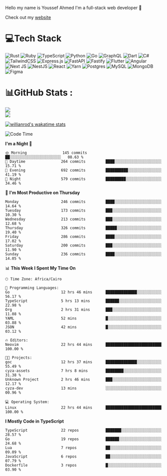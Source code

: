 Hello my name is Youssef Ahmed I'm a full-stack web developer 👋

Check out my [website](https://youssefahmed.vercel.app)
 
# 💻Tech Stack

![Rust](https://img.shields.io/badge/rust-%23000000.svg?style=for-the-badge&logo=rust&logoColor=white) ![Ruby](https://img.shields.io/badge/ruby-%23CC342D.svg?style=for-the-badge&logo=ruby&logoColor=white) ![TypeScript](https://img.shields.io/badge/typescript-%23007ACC.svg?style=for-the-badge&logo=typescript&logoColor=white) ![Python](https://img.shields.io/badge/python-3670A0?style=for-the-badge&logo=python&logoColor=ffdd54) ![Go](https://img.shields.io/badge/go-%2300ADD8.svg?style=for-the-badge&logo=go&logoColor=white) ![GraphQL](https://img.shields.io/badge/-GraphQL-E10098?style=for-the-badge&logo=graphql&logoColor=white) ![Dart](https://img.shields.io/badge/dart-%230175C2.svg?style=for-the-badge&logo=dart&logoColor=white) ![C#](https://img.shields.io/badge/c%23-%23239120.svg?style=for-the-badge&logo=c-sharp&logoColor=white) ![TailwindCSS](https://img.shields.io/badge/tailwindcss-%2338B2AC.svg?style=for-the-badge&logo=tailwind-css&logoColor=white) ![Express.js](https://img.shields.io/badge/express.js-%23404d59.svg?style=for-the-badge&logo=express&logoColor=%2361DAFB) ![FastAPI](https://img.shields.io/badge/FastAPI-005571?style=for-the-badge&logo=fastapi) ![Fastify](https://img.shields.io/badge/fastify-%23000000.svg?style=for-the-badge&logo=fastify&logoColor=white) ![Flutter](https://img.shields.io/badge/Flutter-%2302569B.svg?style=for-the-badge&logo=Flutter&logoColor=white) ![Angular](https://img.shields.io/badge/angular-%23DD0031.svg?style=for-the-badge&logo=angular&logoColor=white) ![Next JS](https://img.shields.io/badge/Next-black?style=for-the-badge&logo=next.js&logoColor=white) ![NestJS](https://img.shields.io/badge/nestjs-%23E0234E.svg?style=for-the-badge&logo=nestjs&logoColor=white) ![React](https://img.shields.io/badge/react-%2320232a.svg?style=for-the-badge&logo=react&logoColor=%2361DAFB) ![Yarn](https://img.shields.io/badge/yarn-%232C8EBB.svg?style=for-the-badge&logo=yarn&logoColor=white) ![Postgres](https://img.shields.io/badge/postgres-%23316192.svg?style=for-the-badge&logo=postgresql&logoColor=white) ![MySQL](https://img.shields.io/badge/mysql-%2300f.svg?style=for-the-badge&logo=mysql&logoColor=white) ![MongoDB](https://img.shields.io/badge/MongoDB-%234ea94b.svg?style=for-the-badge&logo=mongodb&logoColor=white)     ![Figma](https://img.shields.io/badge/figma-%23F24E1E.svg?style=for-the-badge&logo=figma&logoColor=white)

# 📊GitHub Stats :

![](https://github-readme-stats.vercel.app/api?username=joetifa2003&theme=tokyonight&hide_border=false&include_all_commits=false&count_private=false)<br/>
![](https://github-readme-streak-stats.herokuapp.com/?user=joetifa2003&theme=tokyonight&hide_border=false)<br/>

[![willianrod's wakatime stats](https://github-readme-stats.vercel.app/api/wakatime?username=joetifa2003&layout=compact)](https://github.com/anuraghazra/github-readme-stats)
<!--START_SECTION:waka-->
![Code Time](http://img.shields.io/badge/Code%20Time-2%2C795%20hrs%2020%20mins-blue)

**I'm a Night 🦉** 

```text
🌞 Morning                145 commits         ██░░░░░░░░░░░░░░░░░░░░░░░   08.63 % 
🌆 Daytime                264 commits         ████░░░░░░░░░░░░░░░░░░░░░   15.71 % 
🌃 Evening                692 commits         ██████████░░░░░░░░░░░░░░░   41.19 % 
🌙 Night                  579 commits         █████████░░░░░░░░░░░░░░░░   34.46 % 
```
📅 **I'm Most Productive on Thursday** 

```text
Monday                   246 commits         ████░░░░░░░░░░░░░░░░░░░░░   14.64 % 
Tuesday                  173 commits         ███░░░░░░░░░░░░░░░░░░░░░░   10.30 % 
Wednesday                213 commits         ███░░░░░░░░░░░░░░░░░░░░░░   12.68 % 
Thursday                 326 commits         █████░░░░░░░░░░░░░░░░░░░░   19.40 % 
Friday                   286 commits         ████░░░░░░░░░░░░░░░░░░░░░   17.02 % 
Saturday                 200 commits         ███░░░░░░░░░░░░░░░░░░░░░░   11.90 % 
Sunday                   236 commits         ████░░░░░░░░░░░░░░░░░░░░░   14.05 % 
```


📊 **This Week I Spent My Time On** 

```text
🕑︎ Time Zone: Africa/Cairo

💬 Programming Languages: 
Go                       12 hrs 46 mins      ██████████████░░░░░░░░░░░   56.17 % 
TypeScript               5 hrs 13 mins       ██████░░░░░░░░░░░░░░░░░░░   22.98 % 
Org                      2 hrs 31 mins       ███░░░░░░░░░░░░░░░░░░░░░░   11.08 % 
YAML                     52 mins             █░░░░░░░░░░░░░░░░░░░░░░░░   03.88 % 
JSON                     42 mins             █░░░░░░░░░░░░░░░░░░░░░░░░   03.12 % 

🔥 Editors: 
Neovim                   22 hrs 44 mins      █████████████████████████   100.00 % 

🐱‍💻 Projects: 
goc                      12 hrs 37 mins      ██████████████░░░░░░░░░░░   55.49 % 
cyza-assets              7 hrs 8 mins        ████████░░░░░░░░░░░░░░░░░   31.38 % 
Unknown Project          2 hrs 46 mins       ███░░░░░░░░░░░░░░░░░░░░░░   12.17 % 
cyza-dev                 13 mins             ░░░░░░░░░░░░░░░░░░░░░░░░░   00.96 % 

💻 Operating System: 
Linux                    22 hrs 44 mins      █████████████████████████   100.00 % 
```

**I Mostly Code in TypeScript** 

```text
TypeScript               22 repos            ███████░░░░░░░░░░░░░░░░░░   28.57 % 
Go                       19 repos            ██████░░░░░░░░░░░░░░░░░░░   24.68 % 
Lua                      7 repos             ██░░░░░░░░░░░░░░░░░░░░░░░   09.09 % 
JavaScript               6 repos             ██░░░░░░░░░░░░░░░░░░░░░░░   07.79 % 
Dockerfile               3 repos             █░░░░░░░░░░░░░░░░░░░░░░░░   03.90 % 
```




<!--END_SECTION:waka-->
